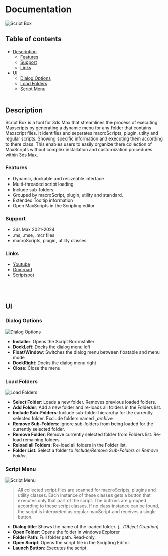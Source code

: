 
Documentation
===
![Script Box](https://github.com/DMZScripts/Script-Box/blob/9f4f8e929afca237b01dc5d5874088f371159d23/images/Script%20Box_003.png?raw=true)

Table of contents
---
- [Description](#description)
  - [Features](#features)
  - [Support](#support)
  - [Links](#links)
- [UI](#ui)
  - [Dialog Options](#options)
  - [Load Folders](#folders)
  - [Script Menu](#scripts)
<br></br>
## Description<a name="description"></a>
Script Box is a tool for 3ds Max that streamlines the process of executing Maxscripts by generating a dynamic menu for any folder that contains Maxscript files. 
It identifies and seperates macroScripts, plugin, utilty and regular scripts. Showing specific information and executing them according to there class.
This enables users to easily organize there collection of MaxScripts without complex installation and customization procedures within 3ds Max.
### Features <a name="features"></a>
- Dynamic, dockable and resizeable interface
- Multi-threaded script loading
- Include sub-folders
- Grouped by macroScript, plugin, utility and standard.
- Extended Tooltip information
- Open MaxScripts in the Scripting editor
### Support <a name="support"></a>
- 3ds Max 2021-2024
- .ms, .mse, .mcr files
- macroScripts, plugin, utility classes
### Links <a name="links"></a>
- [Youtube](https://youtu.be/HqMXw3Hht64?si=ejwyelh94iZaYcg1)
- [Gumroad](https://dmz.gumroad.com/l/ScriptBox)
- [Scriptspot](https://www.scriptspot.com/3ds-max/scripts/script-box)

<br></br>
## UI <a name="ui"></a>
### Dialog Options <a name="options"></a>
![Dialog Options](https://github.com/DMZScripts/Script-Box/blob/1cd9f2b20036a6cdf2430db8deef4ba194f3bdce/images/UI_DialogOptions_002.png?raw=true)
- **Installer**: Opens the Script Box installer
- **DockLeft**: Docks the dialog menu left
- **Float/Window**: Switches the dialog menu between floatable and menu mode
- **DockRight**: Docks the dialog menu right
- **Close**: Close the menu

### Load Folders <a name="folders"></a>
![Load Folders](https://github.com/DMZScripts/Script-Box/blob/4a027458d260b2677e0ae19d412362bf1ca73cfa/images/UI_Folders_002.png?raw=true)
- **Select Folder**: Loads a new folder. Removes previous loaded folders.
- **Add Folder**: Add a new folder and re-loads all folders in the Folders list.
- **Include Sub-Folders**: Include sub-folder hierarchy for the currently selected folder. Exclude folders named *_archive*
- **Remove Sub-Folders**: Ignore sub-folders from being loaded for the currently selected folder.
- **Remove Folder**: Remove currently selected folder from Folders list. Re-load remaining folders.
- **Reload all Folders**: Re-load all folders in the Folder list.
- **Folder List**: Select a folder to *Include/Remove Sub-Folders* or *Remove Folder*.

### Script Menu <a name="scripts"></a>
![Script Menu](https://github.com/DMZScripts/Script-Box/blob/1cd9f2b20036a6cdf2430db8deef4ba194f3bdce/images/UI_ScriptMenu_002.png?raw=true)
>All collected script files are scanned for macroScripts, plugins and utility classes.  Each instance of these classes gets a button that executes only that part of the script. The buttons are grouped according to these script classes.
If no class instance can be found, the script is interpreted as regular maxScript and receives a single button.

- **Dialog title**: Shows the name of the loaded folder. *(.../Object Creation)*
- **Open Folder**: Opens the folder in windows Explorer
- **Folder Path**: Full folder path. Read-only.
- **Open Script**: Opens the script file in the Scripting Editor.
- **Launch Button**: Executes the script.
<br></br>
